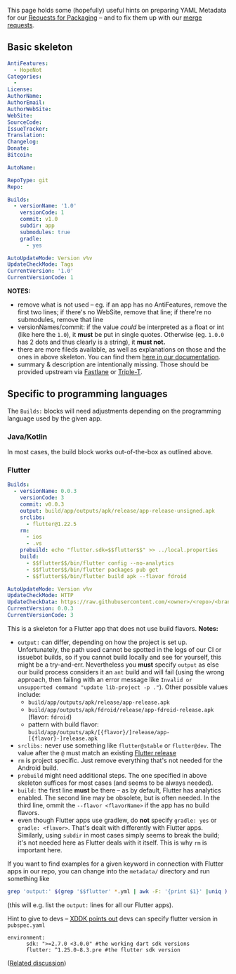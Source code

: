 This page holds some (hopefully) useful hints on preparing YAML Metadata for our [Requests for Packaging](https://gitlab.com/fdroid/rfp/issues) – and to fix them up with our [merge requests](https://gitlab.com/fdroid/fdroiddata/-/merge_requests/).

## Basic skeleton
```yaml
AntiFeatures:
  - HopeNot
Categories:
  -
License:
AuthorName:
AuthorEmail:
AuthorWebSite:
WebSite:
SourceCode:
IssueTracker:
Translation:
Changelog:
Donate:
Bitcoin:

AutoName:

RepoType: git
Repo:

Builds:
  - versionName: '1.0'
    versionCode: 1
    commit: v1.0
    subdir: app
    submodules: true
    gradle:
      - yes

AutoUpdateMode: Version v%v
UpdateCheckMode: Tags
CurrentVersion: '1.0'
CurrentVersionCode: 1
```

**NOTES:**

* remove what is not used – eg. if an app has no AntiFeatures, remove the first two lines; if there's no WebSite, remove that line; if there're no submodules, remove that line
* versionNames/commit: if the value *could* be interpreted as a float or int (like here the `1.0`), it **must** be put in single quotes. Otherwise (eg. `1.0.0` has 2 dots and thus clearly is a string), it **must not.**
* there are more fileds available, as well as explanations on those and the ones in above skeleton. You can find them [here in our documentation](https://f-droid.org/en/docs/Build_Metadata_Reference/).
* summary & description are intentionally missing. Those should be provided upstream via [Fastlane](https://gitlab.com/snippets/1895688) or [Triple-T](https://gitlab.com/snippets/1901490).


## Specific to programming languages
The `Builds:` blocks will need adjustments depending on the programming language used by the given app.

### Java/Kotlin
In most cases, the build block works out-of-the-box as outlined above.

### Flutter
```yaml
Builds:
  - versionName: 0.0.3
    versionCode: 3
    commit: v0.0.3
    output: build/app/outputs/apk/release/app-release-unsigned.apk
    srclibs:
      - flutter@1.22.5
    rm:
      - ios
      - .vs
    prebuild: echo "flutter.sdk=$$flutter$$" >> ../local.properties
    build:
      - $$flutter$$/bin/flutter config --no-analytics
      - $$flutter$$/bin/flutter packages pub get
      - $$flutter$$/bin/flutter build apk --flavor fdroid

AutoUpdateMode: Version v%v
UpdateCheckMode: HTTP
UpdateCheckData: https://raw.githubusercontent.com/<owner>/<repo>/<branch>/pubspec.yaml|version:\s.+\+(\d+)|.|version:\s(.+)\+
CurrentVersion: 0.0.3
CurrentVersionCode: 3
```

This is a skeleton for a Flutter app that does not use build flavors. **Notes:**

* `output:` can differ, depending on how the project is set up. Unfortunately, the path used cannot be spotted in the logs of our CI or issuebot builds, so if you cannot build locally and see for yourself, this might be a try-and-err. Nevertheless you **must** specify `output` as else our build process considers it an `ant` build and will fail (using the wrong approach, then failing with an error message like `Invalid or unsupported command "update lib-project -p ."`). Other possible values include:
  - `build/app/outputs/apk/release/app-release.apk`
  - `build/app/outputs/apk/fdroid/release/app-fdroid-release.apk` (flavor: `fdroid`)
  - pattern with build flavor: `build/app/outputs/apk/[{flavor}/]release/app-[{flavor}-]release.apk`
* `srclibs:` never use something like `flutter@stable` or `flutter@dev`. The value after the `@` must match an existing [Flutter release](https://github.com/flutter/flutter/releases)
* `rm` is project specific. Just remove everything that's not needed for the Android build.
* `prebuild` might need additional steps. The one specified in above skeleton suffices for most cases (and seems to be always needed).
* `build:` the first line **must** be there – as by default, Flutter has analytics enabled. The second line may be obsolete, but is often needed. In the third line, ommit the `--flavor <flavorName>` if the app has no build flavors.
* even though Flutter apps use gradlew, do **not** specify `gradle: yes` or `gradle: <flavor>`. That's dealt with differently with Flutter apps. Similarly, using `subdir` in most cases simply seems to break the build; it's not needed here as Flutter deals with it itself. This is why `rm` is important here.

If you want to find examples for a given keyword in connection with Flutter apps in our repo, you can change into the `metadata/` directory and run something like

```bash
grep 'output:' $(grep '$$flutter' *.yml | awk -F: '{print $1}' |uniq )
```

(this will e.g. list the `output:` lines for all our Flutter apps).

Hint to give to devs – [XDDK points out](https://gitlab.com/fdroid/rfp/-/issues/1615#note_490534508) devs can specify flutter version in `pubspec.yaml`

    environment:
          sdk: ">=2.7.0 <3.0.0" #the working dart sdk versions
          flutter: ^1.25.0-8.3.pre #the flutter sdk version

([Related discussion](https://github.com/flutter/flutter/issues/29211))
